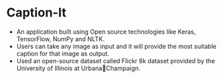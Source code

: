# Caption-It
- An application built using Open source technologies like Keras, TensorFlow, NumPy and NLTK.
- Users can take any image as input and it will provide the most suitable caption for that image as output.
- Used an open-source dataset called Flickr 8k dataset provided by the University of Illinois at UrbanaChampaign.
